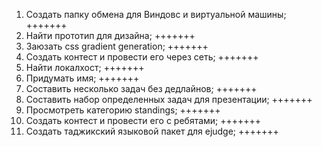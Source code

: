 1. Создать папку обмена для Виндовс и виртуальной машины; +++++++
2. Найти прототип для дизайна; +++++++
3. Заюзать css gradient generation; +++++++
4. Создать контест и провести его через сеть; +++++++
5. Найти локалхост; +++++++
6. Придумать имя; +++++++
7. Составить несколько задач без дедлайнов; +++++++
8. Составить набор определенных задач для презентации; +++++++
9. Просмотреть категорию standings; +++++++
10. Создать контест и провести его с ребятами; +++++++
11. Создать таджикский языковой пакет для ejudge; +++++++